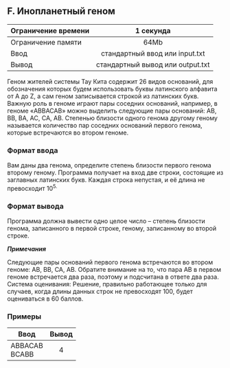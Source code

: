 ## F. Инопланетный геном

| Ограничение времени |            1 секунда             |
|---------------------|:--------------------------------:|
| Ограничение памяти  |               64Mb               |
| Ввод                |  стандартный ввод или input.txt  |
| Вывод               | стандартный вывод или output.txt |

Геном жителей системы Тау Кита содержит 26 видов оснований, для обозначения которых будем использовать буквы латинского
алфавита от A до Z, а сам геном записывается строкой из латинских букв. Важную роль в геноме играют пары соседних
оснований, например, в геноме «ABBACAB» можно выделить следующие пары оснований: AB, BB, BA, AC, CA, AB.
Степенью близости одного генома другому геному называется количество пар соседних оснований первого генома, которые
встречаются во втором геноме.

### Формат ввода

Вам даны два генома, определите степень близости первого генома второму геному. Программа получает на вход две строки,
состоящие из заглавных латинских букв. Каждая строка непустая, и её длина не превосходит 10<sup>5.

### Формат вывода

Программа должна вывести одно целое число – степень близости генома, записанного в первой строке, геному, записанному во
второй строке.

***_Примечания_***

Следующие пары оснований первого генома встречаются во втором геноме: AB, BB, CA, AB. Обратите внимание на то, что пара
AB в первом геноме встречается два раза, поэтому и подсчитана в ответе два раза.
Система оценивания:
Решение, правильно работающее только для случаев, когда длины данных строк не превосходят 100, будет оцениваться в 60
баллов.

### Примеры

| Ввод             | Вывод |
|------------------|:-----:|
| ABBACAB<br>BCABB |   4   |
